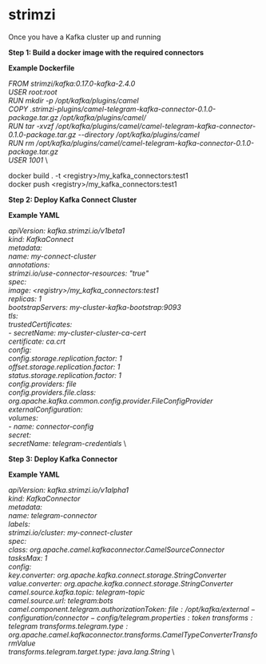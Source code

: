 # strimzi

Once you have a Kafka cluster up and running

**Step 1: Build a docker image with the required connectors**

**Example Dockerfile**


*FROM strimzi/kafka:0.17.0-kafka-2.4.0\
USER root:root\
RUN mkdir -p /opt/kafka/plugins/camel\
COPY .strimzi-plugins/camel-telegram-kafka-connector-0.1.0-package.tar.gz /opt/kafka/plugins/camel/ \
RUN tar -xvzf /opt/kafka/plugins/camel/camel-telegram-kafka-connector-0.1.0-package.tar.gz --directory /opt/kafka/plugins/camel \
RUN rm /opt/kafka/plugins/camel/camel-telegram-kafka-connector-0.1.0-package.tar.gz \
USER 1001* \
  
docker build . -t \<registry>/my_kafka_connectors:test1 \
docker push \<registry>/my_kafka_connectors:test1


**Step 2: Deploy Kafka Connect Cluster**

**Example YAML**

*apiVersion: kafka.strimzi.io/v1beta1 \
kind: KafkaConnect \
metadata: \
  name: my-connect-cluster \
  annotations: \
    strimzi.io/use-connector-resources: "true" \
spec: \
  image: \<registry>/my_kafka_connectors:test1 \
  replicas: 1 \
  bootstrapServers: my-cluster-kafka-bootstrap:9093 \
  tls: \
    trustedCertificates: \
      - secretName: my-cluster-cluster-ca-cert \
        certificate: ca.crt \
  config: \
    config.storage.replication.factor: 1 \
    offset.storage.replication.factor: 1 \
    status.storage.replication.factor: 1 \
    config.providers: file \
    config.providers.file.class:  org.apache.kafka.common.config.provider.FileConfigProvider \
  externalConfiguration: \
    volumes: \
      - name: connector-config \
        secret: \
          secretName: telegram-credentials* \



**Step 3: Deploy Kafka Connector**

**Example YAML**

*apiVersion: kafka.strimzi.io/v1alpha1 \
kind: KafkaConnector \
metadata: \
  name: telegram-connector \
  labels: \
    strimzi.io/cluster: my-connect-cluster \
spec: \
  class: org.apache.camel.kafkaconnector.CamelSourceConnector \
  tasksMax: 1 \
  config: \
    key.converter: org.apache.kafka.connect.storage.StringConverter \
    value.converter: org.apache.kafka.connect.storage.StringConverter \
    camel.source.kafka.topic: telegram-topic \
    camel.source.url: telegram:bots \
    camel.component.telegram.authorizationToken: ${file:/opt/kafka/external-configuration/connector-config/telegram.properties:token} \
    transforms: telegram \
    transforms.telegram.type: org.apache.camel.kafkaconnector.transforms.CamelTypeConverterTransform$Value \
    transforms.telegram.target.type: java.lang.String* \


